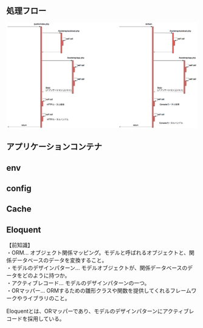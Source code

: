 ## 処理フロー

![Laravel](/picture/Laravel.png "Laravel")

## アプリケーションコンテナ

## env

## config

## Cache

## Eloquent
【前知識】  
・ORM... オブジェクト関係マッピング。モデルと呼ばれるオブジェクトと、関係データベースのデータを変換すること。  
・モデルのデザインパターン... モデルオブジェクトが、関係データベースのデータをどのように持つか。  
・アクティブレコード... モデルのデザインパターンの一つ。  
・ORマッパー... ORMするための雛形クラスや関数を提供してくれるフレームワークやライブラリのこと。  

Eloquentとは、ORマッパーであり、モデルのデザインパターンにアクティブレコードを採用している。  








